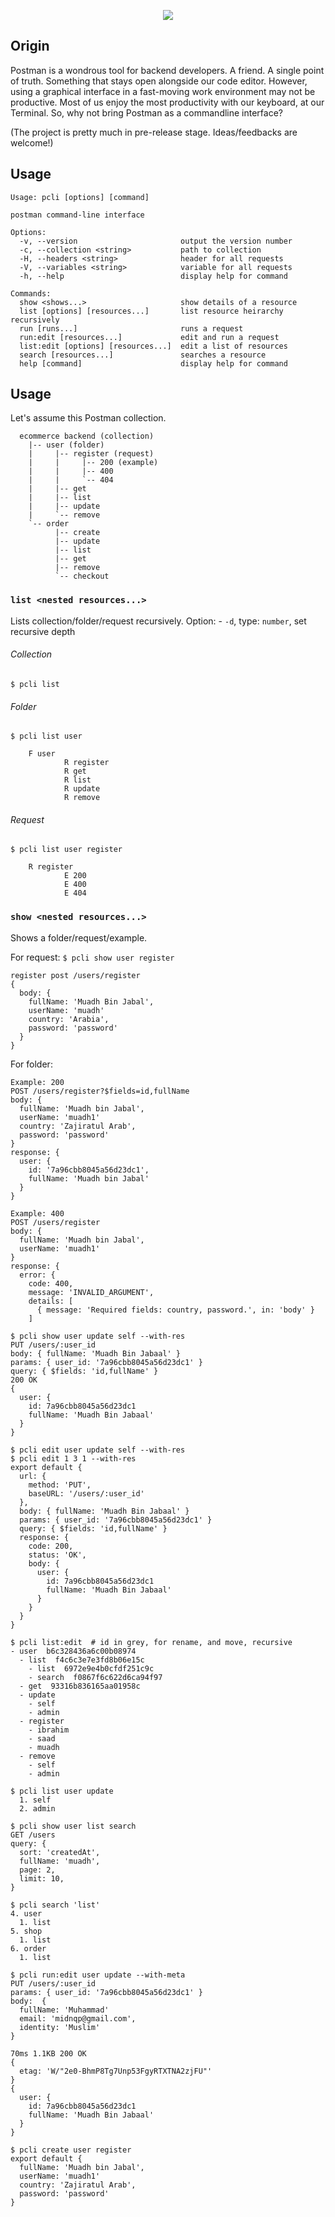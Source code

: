 <p align=center>
<img src="https://user-images.githubusercontent.com/50658760/179565718-d6bed09d-86f8-4096-bcd8-03b610cd5624.png"/>
</p>

## Origin
Postman is a wondrous tool for backend developers. A friend. A single point of truth. Something that stays open alongside our code editor. However, using a graphical interface in a fast-moving work environment may not be productive. Most of us enjoy the most productivity with our keyboard, at our Terminal. So, why not bring Postman as a commandline interface?

(The project is pretty much in pre-release stage. Ideas/feedbacks are welcome!)

## Usage
```
Usage: pcli [options] [command]

postman command-line interface

Options:
  -v, --version                       output the version number
  -c, --collection <string>           path to collection
  -H, --headers <string>              header for all requests
  -V, --variables <string>            variable for all requests
  -h, --help                          display help for command

Commands:
  show <shows...>                     show details of a resource
  list [options] [resources...]       list resource heirarchy recursively
  run [runs...]                       runs a request
  run:edit [resources...]             edit and run a request
  list:edit [options] [resources...]  edit a list of resources
  search [resources...]               searches a resource
  help [command]                      display help for command
```


## Usage
Let's assume this Postman collection.
```
  ecommerce backend (collection)
    |-- user (folder)
    |     |-- register (request)
    |     |     |-- 200 (example)
    |     |     |-- 400
    |     |     `-- 404
    |     |-- get
    |     |-- list
    |     |-- update
    |     `-- remove
    `-- order
          |-- create
          |-- update
          |-- list
          |-- get
          |-- remove
          `-- checkout
```


### `list <nested resources...>`
Lists collection/folder/request recursively.
Option:
	- `-d`, type: `number`, set recursive depth

###### Collection
`$ pcli list`


###### Folder
`$ pcli list user`
```
	F user
			R register
			R get
			R list
			R update
			R remove
```

###### Request
`$ pcli list user register`
```
	R register
			E 200
			E 400
			E 404
```


### `show <nested resources...>`
Shows a folder/request/example.

For request:
`$ pcli show user register`
```
register post /users/register
{
  body: {
    fullName: 'Muadh Bin Jabal',
    userName: 'muadh'
    country: 'Arabia',
    password: 'password'
  }
}
```

For folder: 
```
Example: 200
POST /users/register?$fields=id,fullName
body: {
  fullName: 'Muadh bin Jabal',
  userName: 'muadh1'
  country: 'Zajiratul Arab',
  password: 'password'
}
response: {
  user: {
    id: '7a96cbb8045a56d23dc1',
    fullName: 'Muadh bin Jabal'
  }
}

Example: 400
POST /users/register
body: {
  fullName: 'Muadh bin Jabal',
  userName: 'muadh1'
}
response: {
  error: {
    code: 400,
    message: 'INVALID_ARGUMENT',
    details: [
      { message: 'Required fields: country, password.', in: 'body' }
    ]
```


```
$ pcli show user update self --with-res
PUT /users/:user_id
body: { fullName: 'Muadh Bin Jabaal' }
params: { user_id: '7a96cbb8045a56d23dc1' }
query: { $fields: 'id,fullName' }
200 OK
{
  user: {
    id: 7a96cbb8045a56d23dc1
    fullName: 'Muadh Bin Jabaal'
  }
}
```


```
$ pcli edit user update self --with-res
$ pcli edit 1 3 1 --with-res
export default {
  url: { 
    method: 'PUT',
    baseURL: '/users/:user_id'
  },
  body: { fullName: 'Muadh Bin Jabaal' }
  params: { user_id: '7a96cbb8045a56d23dc1' }
  query: { $fields: 'id,fullName' }
  response: {
    code: 200,
    status: 'OK',
    body: {
      user: {
        id: 7a96cbb8045a56d23dc1
        fullName: 'Muadh Bin Jabaal'
      }
    }
  }
}
```


```
$ pcli list:edit  # id in grey, for rename, and move, recursive
- user  b6c328436a6c00b08974
  - list  f4c6c3e7e3fd8b06e15c
    - list  6972e9e4b0cfdf251c9c
    - search  f0867f6c622d6ca94f97
  - get  93316b836165aa01958c
  - update
    - self
    - admin
  - register
    - ibrahim
    - saad
    - muadh
  - remove
    - self
    - admin
```


```
$ pcli list user update
  1. self
  2. admin
```


```
$ pcli show user list search
GET /users
query: {
  sort: 'createdAt',
  fullName: 'muadh',
  page: 2,
  limit: 10,
}
```


```
$ pcli search 'list'
4. user
  1. list
5. shop
  1. list
6. order
  1. list
```


```
$ pcli run:edit user update --with-meta
PUT /users/:user_id
params: { user_id: '7a96cbb8045a56d23dc1' }
body:  {
  fullName: 'Muhammad'
  email: 'midnqp@gmail.com',
  identity: 'Muslim'
}

70ms 1.1KB 200 OK
{
  etag: 'W/"2e0-BhmP8Tg7Unp53FgyRTXTNA2zjFU"'
}
{
  user: {
    id: 7a96cbb8045a56d23dc1
    fullName: 'Muadh Bin Jabaal'
  }
}
```

```
$ pcli create user register
export default {
  fullName: 'Muadh bin Jabal',
  userName: 'muadh1'
  country: 'Zajiratul Arab',
  password: 'password'
}
```
